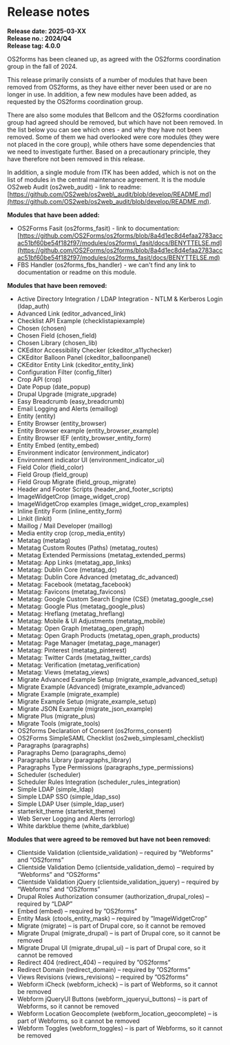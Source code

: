 # Release notes

**Release date: 2025-03-XX**  
**Release no.: 2024/Q4**  
**Release tag: 4.0.0**

OS2forms has been cleaned up, as agreed with the OS2forms coordination group in the fall of 2024\.

This release primarily consists of a number of modules that have been removed from OS2forms, as they have either never been used or are no longer in use. In addition, a few new modules have been added, as requested by the OS2forms coordination group.

There are also some modules that Bellcom and the OS2forms coordination group had agreed should be removed, but which have not been removed. In the list below you can see which ones \- and why they have not been removed. Some of them we had overlooked were core modules (they were not placed in the core group), while others have some dependencies that we need to investigate further. Based on a precautionary principle, they have therefore not been removed in this release.

In addition, a single module from ITK has been added, which is not on the list of modules in the central maintenance agreement. It is the module OS2web Audit (os2web\_audit) \- link to readme: [https://github.com/OS2web/os2web\_audit/blob/develop/README.md](https://github.com/OS2web/os2web_audit/blob/develop/README.md).

**Modules that have been added:**

* OS2Forms Fasit (os2forms\_fasit) \- link to documentation: [https://github.com/OS2Forms/os2forms/blob/8a4d1ec8d4efaa2783accac51bf60be54f182f97/modules/os2forms\_fasit/docs/BENYTTELSE.md](https://github.com/OS2Forms/os2forms/blob/8a4d1ec8d4efaa2783accac51bf60be54f182f97/modules/os2forms_fasit/docs/BENYTTELSE.md)  
* FBS Handler (os2forms\_fbs\_handler) \- we can't find any link to documentation or readme on this module.

**Modules that have been removed:**

* Active Directory Integration / LDAP Integration \- NTLM & Kerberos Login (ldap\_auth)  
* Advanced Link (editor\_advanced\_link)  
* Checklist API Example (checklistapiexample)  
* Chosen (chosen)  
* Chosen Field (chosen\_field)  
* Chosen Library (chosen\_lib)  
* CKEditor Accessibility Checker (ckeditor\_a11ychecker)  
* CKEditor Balloon Panel (ckeditor\_balloonpanel)  
* CKEditor Entity Link (ckeditor\_entity\_link)  
* Configuration Filter (config\_filter)  
* Crop API (crop)  
* Date Popup (date\_popup)  
* Drupal Upgrade (migrate\_upgrade)  
* Easy Breadcrumb (easy\_breadcrumb)  
* Email Logging and Alerts (emaillog)  
* Entity (entity)  
* Entity Browser (entity\_browser)  
* Entity Browser example (entity\_browser\_example)  
* Entity Browser IEF (entity\_browser\_entity\_form)  
* Entity Embed (entity\_embed)  
* Environment indicator (environment\_indicator)  
* Environment indicator UI (environment\_indicator\_ui)  
* Field Color (field\_color)  
* Field Group (field\_group)  
* Field Group Migrate (field\_group\_migrate)  
* Header and Footer Scripts (header\_and\_footer\_scripts)  
* ImageWidgetCrop (image\_widget\_crop)  
* ImageWidgetCrop examples (image\_widget\_crop\_examples)  
* Inline Entity Form (inline\_entity\_form)  
* Linkit (linkit)  
* Maillog / Mail Developer (maillog)  
* Media entity crop (crop\_media\_entity)  
* Metatag (metatag)  
* Metatag Custom Routes (Paths) (metatag\_routes)  
* Metatag Extended Permissions (metatag\_extended\_perms)  
* Metatag: App Links (metatag\_app\_links)  
* Metatag: Dublin Core (metatag\_dc)  
* Metatag: Dublin Core Advanced (metatag\_dc\_advanced)  
* Metatag: Facebook (metatag\_facebook)  
* Metatag: Favicons (metatag\_favicons)  
* Metatag: Google Custom Search Engine (CSE) (metatag\_google\_cse)  
* Metatag: Google Plus (metatag\_google\_plus)  
* Metatag: Hreflang (metatag\_hreflang)  
* Metatag: Mobile & UI Adjustments (metatag\_mobile)  
* Metatag: Open Graph (metatag\_open\_graph)  
* Metatag: Open Graph Products (metatag\_open\_graph\_products)  
* Metatag: Page Manager (metatag\_page\_manager)  
* Metatag: Pinterest (metatag\_pinterest)  
* Metatag: Twitter Cards (metatag\_twitter\_cards)  
* Metatag: Verification (metatag\_verification)  
* Metatag: Views (metatag\_views)  
* Migrate Advanced Example Setup (migrate\_example\_advanced\_setup)  
* Migrate Example (Advanced) (migrate\_example\_advanced)  
* Migrate Example (migrate\_example)  
* Migrate Example Setup (migrate\_example\_setup)  
* Migrate JSON Example (migrate\_json\_example)  
* Migrate Plus (migrate\_plus)  
* Migrate Tools (migrate\_tools)  
* OS2forms Declaration of Consent (os2forms\_consent)  
* OS2Forms SimpleSAML Checklist (os2web\_simplesaml\_checklist)  
* Paragraphs (paragraphs)  
* Paragraphs Demo (paragraphs\_demo)  
* Paragraphs Library (paragraphs\_library)  
* Paragraphs Type Permissions (paragraphs\_type\_permissions)  
* Scheduler (scheduler)  
* Scheduler Rules Integration (scheduler\_rules\_integration)  
* Simple LDAP (simple\_ldap)  
* Simple LDAP SSO (simple\_ldap\_sso)  
* Simple LDAP User (simple\_ldap\_user)  
* starterkit\_theme (starterkit\_theme)  
* Web Server Logging and Alerts (errorlog)  
* White darkblue theme (white\_darkblue)

**Modules that were agreed to be removed but have not been removed:**

* Clientside Validation (clientside\_validation) – required by “Webforms” and “OS2forms”  
* Clientside Validation Demo (clientside\_validation\_demo) – required by “Webforms” and “OS2forms”  
* Clientside Validation jQuery (clientside\_validation\_jquery) – required by “Webforms” and “OS2forms”  
* Drupal Roles Authorization consumer (authorization\_drupal\_roles) – required by “LDAP”  
* Embed (embed) – required by ”OS2forms”  
* Entity Mask (ctools\_entity\_mask) – required by ”ImageWidgetCrop”  
* Migrate (migrate) – is part of Drupal core, so it cannot be removed  
* Migrate Drupal (migrate\_drupal) – is part of Drupal core, so it cannot be removed  
* Migrate Drupal UI (migrate\_drupal\_ui) – is part of Drupal core, so it cannot be removed  
* Redirect 404 (redirect\_404) – required by ”OS2forms”  
* Redirect Domain (redirect\_domain) – required by ”OS2forms”  
* Views Revisions (views\_revisions) – required by ”OS2forms”  
* Webform iCheck (webform\_icheck) – is part of Webforms, so it cannot be removed  
* Webform jQueryUI Buttons (webform\_jqueryui\_buttons) – is part of Webforms, so it cannot be removed  
* Webform Location Geocomplete (webform\_location\_geocomplete) – is part of Webforms, so it cannot be removed  
* Webform Toggles (webform\_toggles) – is part of Webforms, so it cannot be removed